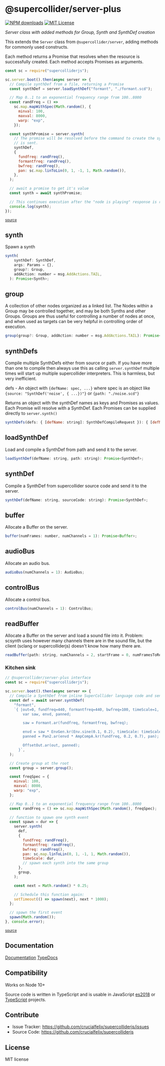 # @supercollider/server-plus
[![NPM downloads][npm-downloads-image]][npm-url] [![MIT License][license-image]][license-url]

<i>Server class with added methods for Group, Synth and SynthDef creation</i>

This extends the `Server` class from `@supercollider/server`, adding methods for commonly used constructs.


Each method returns a Promise that resolves when the resource is successfully created. Each method accepts Promises as arguments.

```js
const sc = require("supercolliderjs");

sc.server.boot().then(async server => {
  // Compile synthDef from a file, returning a Promise
  const synthDef = server.loadSynthDef("formant", "./formant.scd");

  // Map 0..1 to an exponential frequency range from 100..8000
  const randFreq = () =>
    sc.map.mapWithSpec(Math.random(), {
      minval: 100,
      maxval: 8000,
      warp: "exp",
    });

  const synthPromise = server.synth(
    // The promise will be resolved before the command to create the synth
    // is sent.
    synthDef,
    {
      fundfreq: randFreq(),
      formantfreq: randFreq(),
      bwfreq: randFreq(),
      pan: sc.map.linToLin(0, 1, -1, 1, Math.random()),
    },
  );

  // await a promise to get it's value
  const synth = await synthPromise;

  // This continues execution after the "node is playing" response is received.
  console.log(synth);
});

```
<small class="source-link"><a href=https://github.com/crucialfelix/supercolliderjs/blob/develop/examples/server-plus-promises.js>source</a></small>


## synth
Spawn a synth
```js
synth(
    synthDef: SynthDef,
    args: Params = {},
    group?: Group,
    addAction: number = msg.AddActions.TAIL,
  ): Promise<Synth>;
```

## group
A collection of other nodes organized as a linked list. The
Nodes within a Group may be controlled together, and may be both Synths and
other Groups. Groups are thus useful for controlling a number of nodes at once,
and when used as targets can be very helpful in controlling order of execution.

```js
group(group?: Group, addAction: number = msg.AddActions.TAIL): Promise<Group>;
```

## synthDefs
Compile multiple SynthDefs either from source or path.
If you have more than one to compile then always use this
as calling `server.synthDef` multiple times will start up
multiple supercollider interpreters. This is harmless, but
very inefficient.

defs - An object with `{defName: spec, ...}` where spec is
an object like `{source: "SynthDef('noise', { ...})"}`
or `{path: "./noise.scd"}`

Returns an object with the synthDef names as keys and Promises as values.
Each Promise will resolve with a SynthDef.
Each Promises can be supplied directly to `server.synth()`

```js
synthDefs(defs: { [defName: string]: SynthDefCompileRequest }): { [defName: string]: Promise<SynthDef> }
```

## loadSynthDef
Load and compile a SynthDef from path and send it to the server.
```js
loadSynthDef(defName: string, path: string): Promise<SynthDef>;
```

## synthDef
Compile a SynthDef from supercollider source code and send it to the server.
```js
synthDef(defName: string, sourceCode: string): Promise<SynthDef>;
```

## buffer
Allocate a Buffer on the server.
```js
buffer(numFrames: number, numChannels = 1): Promise<Buffer>;
```

## audioBus
Allocate an audio bus.
```js
audioBus(numChannels = 1): AudioBus;
```

## controlBus
Allocate a control bus.
```js
controlBus(numChannels = 1): ControlBus;
```

## readBuffer
Allocate a Buffer on the server and load a sound file into it.
Problem: scsynth uses however many channels there are in the sound file,
but the client (sclang or supercolliderjs) doesn't know how many there are.

```js
readBuffer(path: string, numChannels = 2, startFrame = 0, numFramesToRead = -1): Promise<Buffer>;
```


### Kitchen sink

```js
// @supercollider/server-plus interface
const sc = require("supercolliderjs");

sc.server.boot().then(async server => {
  // Compile a SynthDef from inline SuperCollider language code and send it to the server
  const def = await server.synthDef(
    "formant",
    `{ |out=0, fundfreq=440, formantfreq=440, bwfreq=100, timeScale=1, pan=0|
        var saw, envd, panned;

        saw = Formant.ar(fundfreq, formantfreq, bwfreq);

        envd = saw * EnvGen.kr(Env.sine(0.1, 0.2), timeScale: timeScale, doneAction: 2);
        panned = Pan2.ar(envd * AmpCompA.kr(fundfreq, 0.2, 0.7), pan);

        OffsetOut.ar(out, panned);
      }`,
  );

  // Create group at the root
  const group = server.group();

  const freqSpec = {
    minval: 100,
    maxval: 8000,
    warp: "exp",
  };

  // Map 0..1 to an exponential frequency range from 100..8000
  const randFreq = () => sc.map.mapWithSpec(Math.random(), freqSpec);

  // function to spawn one synth event
  const spawn = dur => {
    server.synth(
      def,
      {
        fundfreq: randFreq(),
        formantfreq: randFreq(),
        bwfreq: randFreq(),
        pan: sc.map.linToLin(0, 1, -1, 1, Math.random()),
        timeScale: dur,
        // spawn each synth into the same group
      },
      group,
    );

    const next = Math.random() * 0.25;

    // Schedule this function again:
    setTimeout(() => spawn(next), next * 1000);
  };

  // spawn the first event
  spawn(Math.random());
}, console.error);

```
<small class="source-link"><a href=https://github.com/crucialfelix/supercolliderjs/blob/develop/examples/server-plus.js>source</a></small>


Documentation
-------------

[Documentation](https://crucialfelix.github.io/supercolliderjs/)
[TypeDocs](https://crucialfelix.github.io/supercolliderjs/packages/server-plus/docs/index.html)

Compatibility
-------------

Works on Node 10+

Source code is written in TypeScript and is usable in JavaScript [es2018](https://2ality.com/2017/02/ecmascript-2018.html) or [TypeScript](https://www.typescriptlang.org/docs/home.html) projects.

Contribute
----------

- Issue Tracker: https://github.com/crucialfelix/supercolliderjs/issues
- Source Code: https://github.com/crucialfelix/supercolliderjs

License
-------

MIT license

[license-image]: http://img.shields.io/badge/license-MIT-blue.svg?style=flat
[license-url]: LICENSE

[npm-url]: https://npmjs.org/package/@supercollider/server-plus
[npm-version-image]: http://img.shields.io/npm/v/@supercollider/server-plus.svg?style=flat
[npm-downloads-image]: http://img.shields.io/npm/dm/@supercollider/server-plus.svg?style=flat

[travis-url]: http://travis-ci.org/crucialfelix/supercolliderjs
[travis-image]: https://travis-ci.org/crucialfelix/supercolliderjs.svg?branch=master
